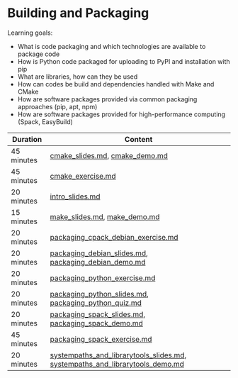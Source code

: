 # Building and Packaging

Learning goals:

- What is code packaging and which technologies are available to package code
- How is Python code packaged for uploading to PyPI and installation with pip
- What are libraries, how can they be used
- How can codes be build and dependencies handled with Make and CMake
- How are software packages provided via common packaging approaches (pip, apt, npm)
- How are software packages provided for high-performance computing (Spack, EasyBuild)

| Duration | Content |
| --- | --- |
| 45 minutes | [cmake_slides.md](https://github.com/Simulation-Software-Engineering/Lecture-Material/blob/main/03_building-and-packaging/cmake_slides.md), [cmake_demo.md](https://github.com/Simulation-Software-Engineering/Lecture-Material/blob/main/03_building-and-packaging/cmake_demo.md) |
| 45 minutes | [cmake_exercise.md](https://github.com/Simulation-Software-Engineering/Lecture-Material/blob/main/03_building-and-packaging/cmake_exercise.md) |
| 20 minutes | [intro_slides.md](https://github.com/Simulation-Software-Engineering/Lecture-Material/blob/main/03_building-and-packaging/intro_slides.md) |
| 15 minutes | [make_slides.md](https://github.com/Simulation-Software-Engineering/Lecture-Material/blob/main/03_building-and-packaging/make_slides.md), [make_demo.md](https://github.com/Simulation-Software-Engineering/Lecture-Material/blob/main/03_building-and-packaging/make_demo.md) |
| 20 minutes | [packaging_cpack_debian_exercise.md](https://github.com/Simulation-Software-Engineering/Lecture-Material/blob/main/03_building-and-packaging/packaging_cpack_debian_exercise.md) |
| 20 minutes | [packaging_debian_slides.md](https://github.com/Simulation-Software-Engineering/Lecture-Material/blob/main/03_building-and-packaging/packaging_debian_slides.md), [packaging_debian_demo.md](https://github.com/Simulation-Software-Engineering/Lecture-Material/blob/main/03_building-and-packaging/packaging_debian_demo.md) |
| 20 minutes | [packaging_python_exercise.md](https://github.com/Simulation-Software-Engineering/Lecture-Material/blob/main/03_building-and-packaging/packaging_python_exercise.md) |
| 20 minutes | [packaging_python_slides.md](https://github.com/Simulation-Software-Engineering/Lecture-Material/blob/main/03_building-and-packaging/packaging_python_slides.md), [packaging_python_quiz.md](https://github.com/Simulation-Software-Engineering/Lecture-Material/blob/main/03_building-and-packaging/packaging_python_quiz.md) |
| 20 minutes | [packaging_spack_slides.md](https://github.com/Simulation-Software-Engineering/Lecture-Material/blob/main/03_building-and-packaging/packaging_spack_slides.md), [packaging_spack_demo.md](https://github.com/Simulation-Software-Engineering/Lecture-Material/blob/main/03_building-and-packaging/packaging_spack_+demo.md) |
| 45 minutes | [packaging_spack_exercise.md](https://github.com/Simulation-Software-Engineering/Lecture-Material/blob/main/03_building-and-packaging/packaging_spack_exercise.md) |
| 20 minutes | [systempaths_and_librarytools_slides.md](https://github.com/Simulation-Software-Engineering/Lecture-Material/blob/main/03_building-and-packaging/systempaths_and_librarytools_slides.md), [systempaths_and_librarytools_demo.md](https://github.com/Simulation-Software-Engineering/Lecture-Material/blob/main/03_building-and-packaging/systempaths_and_librarytools_demo.md) |

